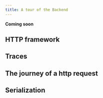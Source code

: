 ```yaml
---
title: A tour of the Backend
---
```


**Coming soon**
## HTTP framework

## Traces

## The journey of a http request

## Serialization

